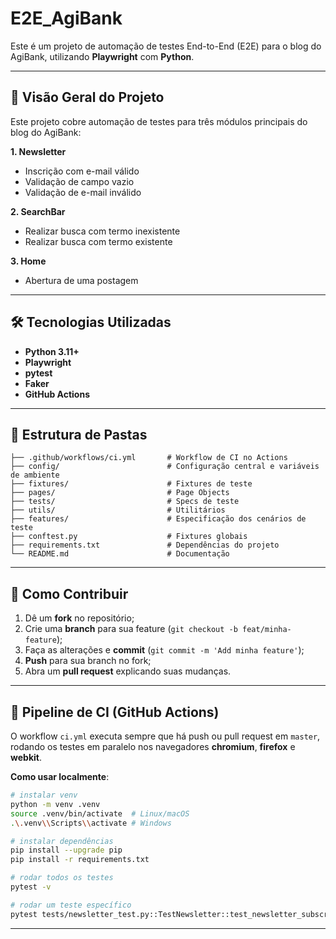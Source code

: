 # E2E_AgiBank

Este é um projeto de automação de testes End-to-End (E2E) para o blog do AgiBank, utilizando **Playwright** com **Python**.

---

## 📖 Visão Geral do Projeto

Este projeto cobre automação de testes para três módulos principais do blog do AgiBank:

**1. Newsletter**

* Inscrição com e-mail válido
* Validação de campo vazio
* Validação de e-mail inválido

**2. SearchBar**

* Realizar busca com termo inexistente
* Realizar busca com termo existente

**3. Home**

* Abertura de uma postagem

---

## 🛠 Tecnologias Utilizadas

* **Python 3.11+**
* **Playwright**
* **pytest**
* **Faker** 
* **GitHub Actions**

---

## 📂 Estrutura de Pastas

```
├── .github/workflows/ci.yml       # Workflow de CI no Actions
├── config/                        # Configuração central e variáveis de ambiente
├── fixtures/                      # Fixtures de teste
├── pages/                         # Page Objects
├── tests/                         # Specs de teste
├── utils/                         # Utilitários
├── features/                      # Especificação dos cenários de teste
├── conftest.py                    # Fixtures globais
├── requirements.txt               # Dependências do projeto
└── README.md                      # Documentação
```

---

## 🤝 Como Contribuir

1. Dê um **fork** no repositório;
2. Crie uma **branch** para sua feature (`git checkout -b feat/minha-feature`);
3. Faça as alterações e **commit** (`git commit -m 'Add minha feature'`);
4. **Push** para sua branch no fork;
5. Abra um **pull request** explicando suas mudanças.

---

## 🚀 Pipeline de CI (GitHub Actions)

O workflow `ci.yml` executa sempre que há push ou pull request em `master`, rodando os testes em paralelo nos navegadores **chromium**, **firefox** e **webkit**.

**Como usar localmente**:

```bash
# instalar venv
python -m venv .venv
source .venv/bin/activate  # Linux/macOS
.\.venv\\Scripts\\activate # Windows

# instalar dependências
pip install --upgrade pip
pip install -r requirements.txt

# rodar todos os testes
pytest -v

# rodar um teste específico
pytest tests/newsletter_test.py::TestNewsletter::test_newsletter_subscription
```

---
